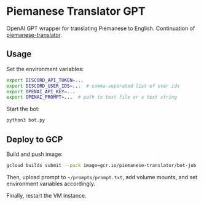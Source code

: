 # Piemanese Translator GPT

OpenAI GPT wrapper for translating Piemanese to English. Continuation of [piemanese-translator](https://github.com/jonnyli1125/piemanese-translator).

## Usage

Set the environment variables:
```bash
export DISCORD_API_TOKEN=...
export DISCORD_USER_IDS=...  # comma-separated list of user ids
export OPENAI_API_KEY=...
export OPENAI_PROMPT=...  # path to text file or a text string
```

Start the bot:
```bash
python3 bot.py
```

## Deploy to GCP

Build and push image:
```bash
gcloud builds submit --pack image=gcr.io/piemanese-translator/bot-job
```

Then, upload prompt to `~/prompts/prompt.txt`, add volume mounts, and set environment variables accordingly.

Finally, restart the VM instance.
